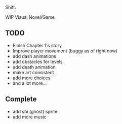 Shift.

WIP Visual Novel/Game
## TODO
* Finish Chapter 1's story
* Improve player movement (buggy as of right now)
* add dash animations
* add obstacles for levels
* add death animation
* make art consistent
* add more choices
* and a lot more...

## Complete
* add shi (ghost) sprite
* add more music
